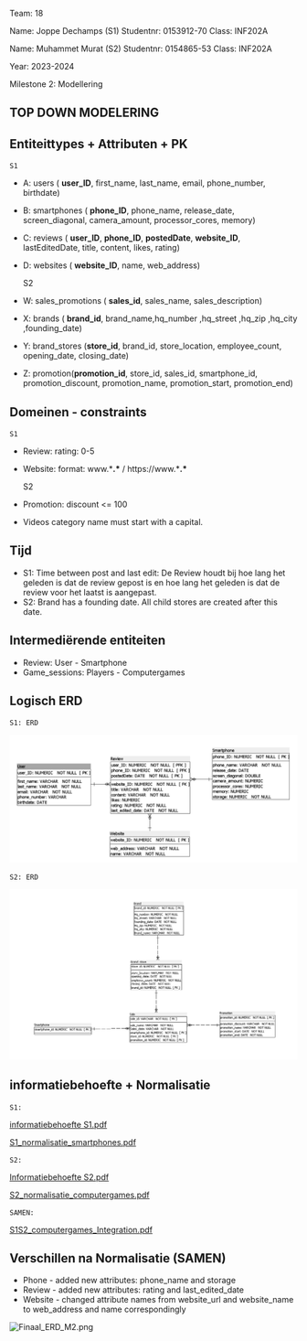 Team: 18

Name: Joppe Dechamps (S1)
Studentnr: 0153912-70
Class: INF202A

Name: Muhammet Murat (S2)
Studentnr: 0154865-53
Class: INF202A

Year: 2023-2024

Milestone 2: Modellering

TOP DOWN MODELERING
---

Entiteittypes + Attributen + PK
---
    S1
- A: users ( **user_ID**, first_name, last_name, email, phone_number, birthdate)
- B: smartphones ( **phone_ID**, phone_name, release_date, screen_diagonal, camera_amount, processor_cores, memory)
- C: reviews ( **user_ID**, **phone_ID**, **postedDate**, **website_ID**, lastEditedDate, title, content, likes, rating)
- D: websites ( **website_ID**, name, web_address)


    S2
- W: sales_promotions ( **sales_id**, sales_name, sales_description)
- X: brands ( **brand_id**, brand_name,hq_number ,hq_street ,hq_zip ,hq_city ,founding_date)
- Y: brand_stores (**store_id**, brand_id, store_location, employee_count, opening_date, closing_date)
- Z: promotion(**promotion_id**, store_id, sales_id, smartphone_id, promotion_discount, promotion_name, promotion_start, promotion_end)


Domeinen - constraints
--- 
    S1
- Review: rating: 0-5
- Website: format: www.\***.\*** / https\://www.\***.\***


    S2
- Promotion: discount <= 100 
- Videos category name must start with a capital.


Tijd 
---
- S1: Time between post and last edit: De Review houdt bij hoe lang het geleden is dat de review gepost is en hoe lang het geleden is dat de review voor het laatst is aangepast.
- S2: Brand has a founding date. All child stores are created after this date. 


Intermediërende  entiteiten
---
- Review: User - Smartphone
- Game_sessions: Players - Computergames


Logisch ERD 
---
    S1: ERD
![S1_logisch.png](../S1/S1_ERD_Joppe_Dechamps.png)

    S2: ERD

![S2_logisch.png](../S2/S2_logisch.png)

informatiebehoefte + Normalisatie
---
    S1:
[informatiebehoefte S1.pdf](..%2F..%2FD2_NORMALISATIE%2FS1_normalisatie%2Finformatiebehoefte%20S1.pdf)

[S1_normalisatie_smartphones.pdf](..%2F..%2FD2_NORMALISATIE%2FS1_normalisatie%2FS1_normalisatie_smartphones.pdf)

    S2:
[Informatiebehoefte S2.pdf](..%2F..%2FD2_NORMALISATIE%2FS2_normalisatie%2FInformatiebehoefte%20S2.pdf)

[S2_normalisatie_computergames.pdf](..%2F..%2FD2_NORMALISATIE%2FS2_normalisatie%2FS2_normalisatie_computergames.pdf)

    SAMEN:
[S1S2_computergames_Integration.pdf](..%2F..%2FD2_NORMALISATIE%2FSAMEN_integratie%2FS1S2_computergames_Integration.pdf)



Verschillen na Normalisatie (SAMEN)
-----------------------------------
- Phone - added new attributes: phone_name and storage
- Review - added new attributes: rating and last_edited_date
- Website - changed attribute names from website_url and website_name to web_address and name correspondingly

![Finaal_ERD_M2.png](Finaal_ERD_M2.png)

